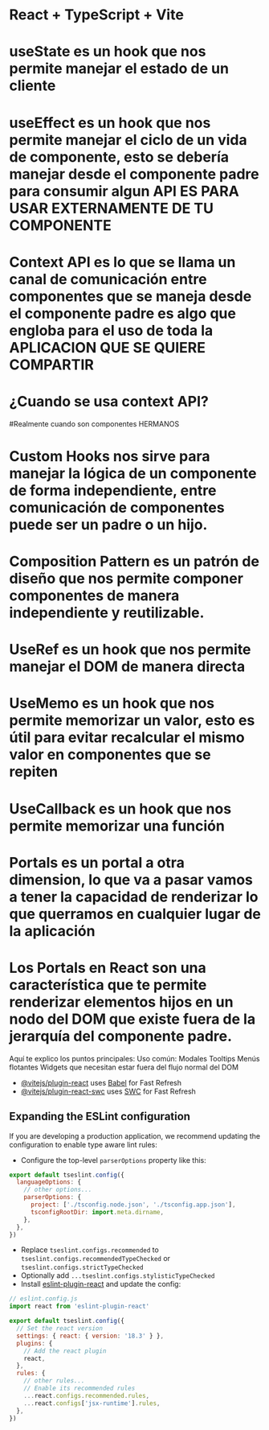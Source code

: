 # React + TypeScript + Vite

# useState es un hook que nos permite manejar el estado de un cliente

# useEffect es un hook que nos permite manejar el ciclo de un vida de componente, esto se debería manejar desde el componente padre para consumir algun API ES PARA USAR EXTERNAMENTE DE TU COMPONENTE

# Context API es lo que se llama un canal de comunicación entre componentes que se maneja desde el componente padre es algo que engloba para el uso de toda la APLICACION QUE SE QUIERE COMPARTIR

# ¿Cuando se usa context API?
#Realmente cuando son componentes HERMANOS 

# Custom Hooks nos sirve para manejar la lógica de un componente de forma independiente, entre comunicación de componentes puede ser un padre o un hijo.

# Composition Pattern es un patrón de diseño que nos permite componer componentes de manera independiente y reutilizable.

# UseRef es un hook que nos permite manejar el DOM de manera directa

# UseMemo es un hook que nos permite memorizar un valor, esto es útil para evitar recalcular el mismo valor en componentes que se repiten

# UseCallback es un hook que nos permite memorizar una función

# Portals es un portal a otra dimension, lo que va a pasar vamos a tener la capacidad de renderizar lo que querramos en cualquier lugar de la aplicación

# Los Portals en React son una característica que te permite renderizar elementos hijos en un nodo del DOM que existe fuera de la jerarquía del componente padre.
Aquí te explico los puntos principales:
Uso común:
Modales
Tooltips
Menús flotantes
Widgets que necesitan estar fuera del flujo normal del DOM


- [@vitejs/plugin-react](https://github.com/vitejs/vite-plugin-react/blob/main/packages/plugin-react/README.md) uses [Babel](https://babeljs.io/) for Fast Refresh
- [@vitejs/plugin-react-swc](https://github.com/vitejs/vite-plugin-react-swc) uses [SWC](https://swc.rs/) for Fast Refresh

## Expanding the ESLint configuration

If you are developing a production application, we recommend updating the configuration to enable type aware lint rules:

- Configure the top-level `parserOptions` property like this:

```js
export default tseslint.config({
  languageOptions: {
    // other options...
    parserOptions: {
      project: ['./tsconfig.node.json', './tsconfig.app.json'],
      tsconfigRootDir: import.meta.dirname,
    },
  },
})
```

- Replace `tseslint.configs.recommended` to `tseslint.configs.recommendedTypeChecked` or `tseslint.configs.strictTypeChecked`
- Optionally add `...tseslint.configs.stylisticTypeChecked`
- Install [eslint-plugin-react](https://github.com/jsx-eslint/eslint-plugin-react) and update the config:

```js
// eslint.config.js
import react from 'eslint-plugin-react'

export default tseslint.config({
  // Set the react version
  settings: { react: { version: '18.3' } },
  plugins: {
    // Add the react plugin
    react,
  },
  rules: {
    // other rules...
    // Enable its recommended rules
    ...react.configs.recommended.rules,
    ...react.configs['jsx-runtime'].rules,
  },
})
```
